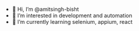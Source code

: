- 👋 Hi, I’m @amitsingh-bisht
- 👀 I’m interested in development and automation
- 🌱 I’m currently learning selenium, appium, react

<!---
amitsingh-bisht/amitsingh-bisht is a ✨ special ✨ repository because its `README.md` (this file) appears on your GitHub profile.
You can click the Preview link to take a look at your changes.
--->
